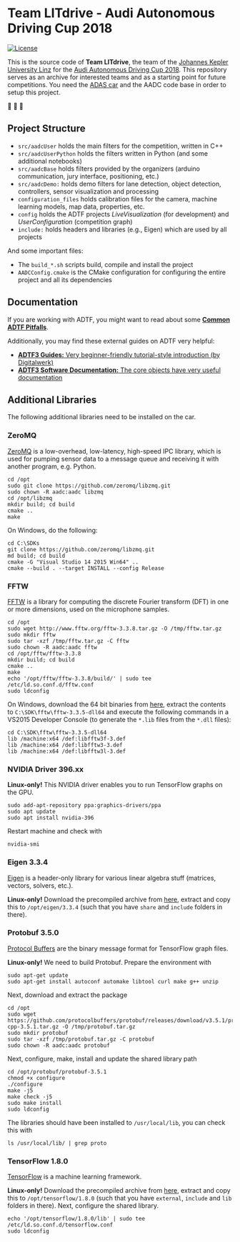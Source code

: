# Team LITdrive - Audi Autonomous Driving Cup 2018

[![License](https://img.shields.io/badge/License-BSD%203--Clause-blue.svg)](LICENSE.txt)

This is the source code of **Team LITdrive**, the team of the [Johannes Kepler University Linz](https://www.jku.at/) for the [Audi Autonomous Driving Cup 2018](https://www.audi-autonomous-driving-cup.com/).
This repository serves as an archive for interested teams and as a starting point for future competitions.
You need the [ADAS car](https://www.bfft.de/wp-content/uploads/2017/06/produktreferenz_adas-modellfahrzeug.pdf) and the AADC code base in order to setup this project.

:car: :car: :car:

## Project Structure

- `src/aadcUser` holds the main filters for the competition, written in C++
- `src/aadcUserPython` holds the filters written in Python (and some additional notebooks)
- `src/aadcBase` holds filters provided by the organizers (arduino communication, jury interface, positioning, etc.)
- `src/aadcDemo:` holds demo filters for lane detection, object detection, controllers, sensor visualization and processing
- `configuration_files` holds calibration files for the camera, machine learning models, map data, properties, etc.
- `config` holds the ADTF projects *LiveVisualization* (for development) and *UserConfiguration* (competition graph)
- `include:` holds headers and libraries (e.g., Eigen) which are used by all projects

And some important files:

- The `build_*.sh` scripts build, compile and install the project
- `AADCConfig.cmake` is the CMake configuration for configuring the entire project and all its dependencies

## Documentation

If you are working with ADTF, you might want to read about some [**Common ADTF Pitfalls**](/doc/adtf-pitfalls).

Additionally, you may find these external guides on ADTF very helpful:

- [**ADTF3 Guides:** Very beginner-friendly tutorial-style introduction (by Digitalwerk)](https://support.digitalwerk.net/adtf3_guides/index.html)
- [**ADTF3 Software Documentation:** The core objects have very useful documentation](https://support.digitalwerk.net/adtf/v3/adtf_html/index.html)

## Additional Libraries

The following additional libraries need to be installed on the car.

### ZeroMQ

[ZeroMQ](http://zeromq.org/) is a low-overhead, low-latency, high-speed IPC library, which is used for pumping sensor data to a message queue and receiving it with another program, e.g. Python.

    cd /opt
    sudo git clone https://github.com/zeromq/libzmq.git
    sudo chown -R aadc:aadc libzmq
    cd /opt/libzmq
    mkdir build; cd build
    cmake ..
    make
	
On Windows, do the following:

	cd C:\SDKs
	git clone https://github.com/zeromq/libzmq.git
	md build; cd build
	cmake -G "Visual Studio 14 2015 Win64" ..
	cmake --build . --target INSTALL --config Release
	
### FFTW

[FFTW](http://www.fftw.org/) is a library for computing the discrete Fourier transform (DFT) in one or more dimensions, used on the microphone samples.

    cd /opt
	sudo wget http://www.fftw.org/fftw-3.3.8.tar.gz -O /tmp/fftw.tar.gz
	sudo mkdir fftw
	sudo tar -xzf /tmp/fftw.tar.gz -C fftw
    sudo chown -R aadc:aadc fftw
    cd /opt/fftw/fftw-3.3.8
    mkdir build; cd build
    cmake ..
    make
	echo '/opt/fftw/fftw-3.3.8/build/' | sudo tee /etc/ld.so.conf.d/fftw.conf	
	sudo ldconfig
	
On Windows, download the 64 bit binaries from [here](ftp://ftp.fftw.org/pub/fftw/fftw-3.3.5-dll64.zip), extract the contents to `C:\SDK\fftw\fftw-3.3.5-dll64` and execute the following commands in a VS2015 Developer Console (to generate the `*.lib` files from the `*.dll` files):

	cd C:\SDK\fftw\fftw-3.3.5-dll64
	lib /machine:x64 /def:libfftw3f-3.def
	lib /machine:x64 /def:libfftw3-3.def
	lib /machine:x64 /def:libfftw3l-3.def

### NVIDIA Driver 396.xx

**Linux-only!** This NVIDIA driver enables you to run TensorFlow graphs on the GPU.

    sudo add-apt-repository ppa:graphics-drivers/ppa
    sudo apt update
    sudo apt install nvidia-396

Restart machine and check with

    nvidia-smi

### Eigen 3.3.4

[Eigen](http://eigen.tuxfamily.org/index.php?title=Main_Page) is a header-only library for various linear algebra stuff (matrices, vectors, solvers, etc.).

**Linux-only!** Download the precompiled archive from [here](https://drive.google.com/file/d/1m8tXbVHjtSuV_cpZmR51T1Z4Kzz9et-3/view?usp=sharing), extract and copy this to `/opt/eigen/3.3.4` (such that you have `share` and `include` folders in there).

### Protobuf 3.5.0

[Protocol Buffers](https://developers.google.com/protocol-buffers/) are the binary message format for TensorFlow graph files.

**Linux-only!** We need to build Protobuf. Prepare the environment with

    sudo apt-get update
    sudo apt-get install autoconf automake libtool curl make g++ unzip

Next, download and extract the package

    cd /opt
    sudo wget https://github.com/protocolbuffers/protobuf/releases/download/v3.5.1/protobuf-cpp-3.5.1.tar.gz -O /tmp/protobuf.tar.gz
    sudo mkdir protobuf
    sudo tar -xzf /tmp/protobuf.tar.gz -C protobuf
    sudo chown -R aadc:aadc protobuf

Next, configure, make, install and update the shared library path

    cd /opt/protobuf/protobuf-3.5.1
    chmod +x configure
    ./configure
    make -j5
    make check -j5
    sudo make install
    sudo ldconfig

The libraries should have been installed to `/usr/local/lib`, you can check this with

    ls /usr/local/lib/ | grep proto

### TensorFlow 1.8.0

[TensorFlow](https://www.tensorflow.org/) is a machine learning framework.

**Linux-only!** Download the precompiled archive from [here](https://drive.google.com/file/d/1lY8VUlROLTkavQFePoHVidur-TpKr1fj/view?usp=sharing), extract and copy this to `/opt/tensorflow/1.8.0` (such that you have `external`, `include` and `lib` folders in there). Next, configure the shared library.

    echo '/opt/tensorflow/1.8.0/lib' | sudo tee /etc/ld.so.conf.d/tensorflow.conf
    sudo ldconfig
